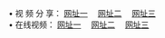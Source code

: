 &#8226; 视 频 分 享：
<a href="http://266.info.tm/tv/" target="_blank">网址一</a>
　<a href="http://728.epac.to/tv/" target="_blank">网址二</a>
　<a href="http://728.epac.to/tv/" target="_blank">网址三</a>
　<br />
&#8226; 在线视频：
<a href="http://266.info.tm/tv/" target="_blank">网址一</a>
　<a href="http://728.epac.to/tv/" target="_blank">网址二</a>
　<a href="http://728.epac.to/tv/" target="_blank">网址三</a><br />
